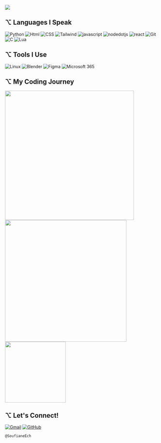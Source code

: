 <!-- ## ✦ Hey! -->

<div align="left" >

<!-- <img src="https://raw.githubusercontent.com/SoufianeEch/SoufianeEch/refs/heads/main/star.gif" alt="Coding Animation" width="250" align="right"> 

## ⌥ I'm **Soufiane**

✦ A passionate developer currently studying `Math and Applications`.  
✦ Bringing ideas to life.<br>
✦ I'm experienced with `Python`, `JavaScript`, `HTML`, and `CSS`. -->

</div>

![](https://komarev.com/ghpvc/?username=SoufianeEch&color=blue&theme=for-the-badge&style=for-the-badge)

## ⌥ **Languages I Speak**

![Python](https://img.shields.io/badge/Python-red?style=for-the-badge&logo=python&logoColor=white)
![Html](https://img.shields.io/badge/Html-red?style=for-the-badge&logo=HTML5&logoColor=white)
![CSS](https://img.shields.io/badge/Css-red?style=for-the-badge&logo=csswizardry&logoColor=white)
![Tailwind](https://img.shields.io/badge/tailwind-red?style=for-the-badge&logo=tailwindcss&logoColor=white)
![javascript](https://img.shields.io/badge/Javascript-red?style=for-the-badge&logo=javascript&logoColor=white)
![nodedotjs](https://img.shields.io/badge/NodeJs-red?style=for-the-badge&logo=nodedotjs&logoColor=white)
![react](https://img.shields.io/badge/react-red?style=for-the-badge&logo=react&logoColor=white)
![Git](https://img.shields.io/badge/Git-red?style=for-the-badge&logo=git&logoColor=white)
![C](https://img.shields.io/badge/-red?style=for-the-badge&logo=c&logoColor=white)
![Lua](https://img.shields.io/badge/Lua-red?style=for-the-badge&logo=Lua&logoColor=white)

## ⌥ **Tools I Use**

<!-- ![VSCode](https://img.shields.io/badge/VS%20-Code-white.svg?logo=visual-studio-code) -->
![Linux](https://img.shields.io/badge/Linux-fafafa?style=for-the-badge&logo=linux&logoColor=black)
![Blender](https://img.shields.io/badge/Blender-fafafa?style=for-the-badge&logo=blender&logoColor=black)
![Figma](https://img.shields.io/badge/Figma-fafafa?style=for-the-badge&logo=figma&logoColor=black)
![Microsoft 365](https://img.shields.io/badge/Microsoft_365-fafafa?style=for-the-badge&logo=microsoft-office&logoColor=black)

<!--
## ⌥ **Projects Showcase**

| Python                                                    | C                                                | Web Dev                                                                                       | Lua                                              |
| --------------------------------------------------------- | ------------------------------------------------ | --------------------------------------------------------------------------------------------- | ------------------------------------------------ |
| [🔗 ASCII art](https://github.com/SoufianeEch/ascii-art/) | [🔗 Coming Soon](https://github.com/SoufianeEch) | [🔗 Pokemon Search](https://github.com/SoufianeEch/pokemonSearch/tree/main/pokemon-seach-img) | [🔗 Coming Soon](https://github.com/SoufianeEch) |
-->

## ⌥ **My Coding Journey**
<div>
<img src="https://github-readme-streak-stats.herokuapp.com?user=SoufianeEch&theme=default&hide_border=true&date_format=M%20j%5B%2C%20Y%5D&count_private=true&ring=008000&fire=00FF00&currStreakLabel=006400" width="425" />
<img src="https://github-readme-stats.vercel.app/api?username=SoufianeEch&show_icons=true&theme=default&hide_border=true&count_private=true&title_color=006400&icon_color=008000&text_color=333333&bg_color=ffffff"  width="400"/>
<img src="https://github-readme-stats.vercel.app/api/top-langs/?username=SoufianeEch&layout=compact&theme=default&hide_border=true&count_private=true&title_color=006400&text_color=333333&bg_color=ffffff" height="200"/>
</div>

<!-- ## ⌥ **What I'm Up To**

✦ **Increasing** my learning curve every week.  
✦ **Building** awesome projects.
-->

## ⌥ **Let's Connect!**

[![Gmail](https://img.shields.io/badge/Gmail-Say%20Hello-D14836?style=for-the-badge&logo=gmail&logoColor=white)](mailto:soufiane.ech.chouia@gmail.com)
[![GitHub](https://img.shields.io/badge/GitHub-Check%20Out%20My%20Work-181717?style=for-the-badge&logo=github&logoColor=white)](https://github.com/SoufianeEch)

`@SoufianeEch`
